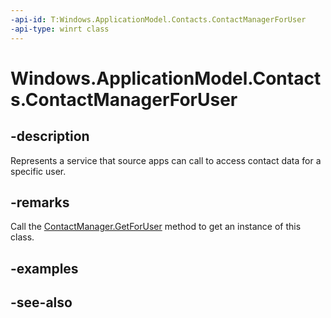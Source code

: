 ----api-id: T:Windows.ApplicationModel.Contacts.ContactManagerForUser
-api-type: winrt class
---<!-- Class syntax.public class ContactManagerForUser : Windows.ApplicationModel.Contacts.IContactManagerForUser, Windows.ApplicationModel.Contacts.IContactManagerForUser2--># Windows.ApplicationModel.Contacts.ContactManagerForUser## -descriptionRepresents a service that source apps can call to access contact data for a specific user.## -remarksCall the [ContactManager.GetForUser](contactmanager_getforuser.md) method to get an instance of this class.## -examples## -see-also